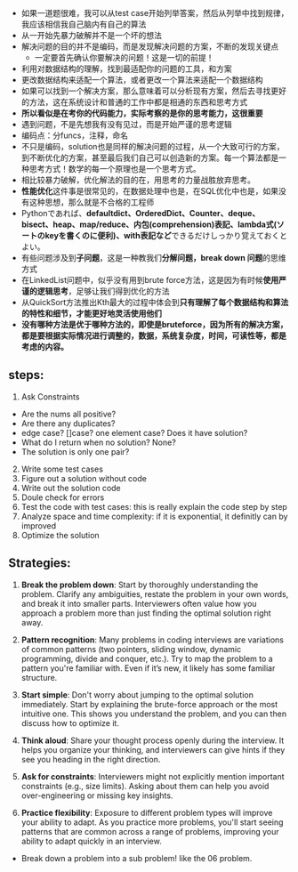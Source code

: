 - 如果一道题很难，我可以从test case开始列举答案，然后从列举中找到规律，我应该相信我自己脑内有自己的算法
- 从一开始先暴力破解并不是一个坏的想法
- 解决问题的目的并不是编码，而是发现解决问题的方案，不断的发现关键点
  - 一定要首先确认你要解决的问题！这是一切的前提！
- 利用对数据结构的理解，找到最适配你的问题的工具，和方案
- 更改数据结构来适配一个算法，或者更改一个算法来适配一个数据结构
- 如果可以找到一个解决方案，那么意味着可以分析现有方案，然后去寻找更好的方法，这在系统设计和普通的工作中都是相通的东西和思考方式
- **所以看似是在考你的代码能力，实际考察的是你的思考能力，这很重要**
- 遇到问题，不是先想我有没有见过，而是开始严谨的思考逻辑
- 编码点：分funcs，注释，命名
- 不只是编码，solution也是同样的解决问题的过程，从一个大致可行的方案，到不断优化的方案，甚至最后我们自己可以创造新的方案。每一个算法都是一种思考方式！数学的每一个原理也是一个思考方式。
- 相比较暴力破解，优化解法的目的在，用思考的力量战胜放弃思考。
- **性能优化**这件事是很常见的，在数据处理中也是，在SQL优化中也是，如果没有这种思想，那么就是不合格的工程师
- Pythonであれば、**defaultdict、OrderedDict、Counter、deque、bisect、heap、map/reduce、内包(comprehension)表記、lambda式(ソートのkeyを書くのに便利)、with表記など**できるだけしっかり覚えておくとよい。
- 有些问题涉及到**子问题**，这是一种教我们**分解问题，break down 问题**的思维方式
- 在LinkedList问题中，似乎没有用到brute force方法，这是因为有时候**使用严谨的逻辑思考**，足够让我们得到优化的方法
- 从QuickSort方法推出Kth最大的过程中体会到**只有理解了每个数据结构和算法的特性和细节，才能更好地灵活使用他们**
- **没有哪种方法是优于哪种方法的，即使是bruteforce，因为所有的解决方案，都是要根据实际情况进行调整的，数据，系统复杂度，时间，可读性等，都是考虑的内容。**

## steps:

1. Ask Constraints

- Are the nums all positive?
- Are there any duplicates?
- edge case? []case? one element case? Does it have solution?
- What do I return when no solution? None?
- The solution is only one pair?

2. Write some test cases
3. Figure out a solution without code
4. Write out the solution code
5. Doule check for errors
6. Test the code with test cases: this is really explain the code step by step
7. Analyze space and time complexity: if it is exponential, it definitly can by improved
8. Optimize the solution

## Strategies:

1. **Break the problem down**: Start by thoroughly understanding the problem. Clarify any ambiguities, restate the problem in your own words, and break it into smaller parts. Interviewers often value how you approach a problem more than just finding the optimal solution right away.

2. **Pattern recognition**: Many problems in coding interviews are variations of common patterns (two pointers, sliding window, dynamic programming, divide and conquer, etc.). Try to map the problem to a pattern you're familiar with. Even if it’s new, it likely has some familiar structure.

3. **Start simple**: Don't worry about jumping to the optimal solution immediately. Start by explaining the brute-force approach or the most intuitive one. This shows you understand the problem, and you can then discuss how to optimize it.

4. **Think aloud**: Share your thought process openly during the interview. It helps you organize your thinking, and interviewers can give hints if they see you heading in the right direction.

5. **Ask for constraints**: Interviewers might not explicitly mention important constraints (e.g., size limits). Asking about them can help you avoid over-engineering or missing key insights.

6. **Practice flexibility**: Exposure to different problem types will improve your ability to adapt. As you practice more problems, you'll start seeing patterns that are common across a range of problems, improving your ability to adapt quickly in an interview.

* Break down a problem into a sub problem! like the 06 problem.
